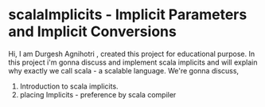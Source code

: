 # scalaImplicits - Implicit Parameters and Implicit Conversions
Hi, I am Durgesh Agnihotri , created this project for educational purpose. In this project i'm gonna discuss and implement scala implicits and will explain why exactly we call scala - a scalable language. We're gonna discuss,
1. Introduction to scala implicits.
2. placing Implicits - preference by scala compiler
